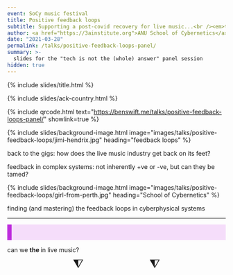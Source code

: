 ```yaml
---
event: SoCy music festival
title: Positive feedback loops
subtitle: Supporting a post-covid recovery for live music...<br /><em>tech is not the (whole) answer</em>
author: <a href="https://3ainstitute.org">ANU School of Cybernetics</a>
date: "2021-03-28"
permalink: /talks/positive-feedback-loops-panel/
summary: >-
  slides for the "tech is not the (whole) answer" panel session
hidden: true
---
```


{% include slides/title.html %}

<script src="{% link assets/js/TweenMax.min.js %}"></script>
<script src="{% link assets/js/Winwheel.js %}"></script>
<script src="{% link assets/js/ccc-workshop-wheels.js %}"></script>

{% include slides/ack-country.html %}

{% include qrcode.html text="https://benswift.me/talks/positive-feedback-loops-panel/" showlink=true %}

{% include slides/background-image.html image="images/talks/positive-feedback-loops/jimi-hendrix.jpg" heading="feedback loops" %}

back to the gigs: how does the live music industry get back on its feet?

feedback in complex systems: not inherently +ve or -ve, but can they be tamed?

{% include slides/background-image.html image="images/talks/positive-feedback-loops/girl-from-perth.jpg" heading="School of Cybernetics" %}

finding (and mastering) the feedback loops in cyberphysical systems

---

<style>
.wheelIndicator {
  font-size:2em;
  line-height: 0.7;
  text-align:center;
  display: block;
}

.wheelResult {
  font-size:1.3em;
  background-color: #f5ddfa;
  border-left: 10px solid #be2edd;
  padding: 1em 1em;
  margin: 0;
}
</style>

<p class="wheelResult">

can we <strong><span
class="approachWheel-canvas-result">________</span></strong> the <strong><span
class="areaWheel-canvas-result">________</span></strong> in live music?

</p>

<div style="width:100%; display:flex; justify-content:space-evenly;">
<div><div class="wheelIndicator">⧨</div><div id="areaWheel-canvas"></div></div>
<div><div class="wheelIndicator">⧨</div><div id="approachWheel-canvas"></div></div>
</div>

<script>

document.addEventListener("DOMContentLoaded", function(){

const wheelWidth = Reveal.getConfig().width/6;

let areaWheel = makeWheel(
  [
    "regulation",
    "music",
    "artists",
    "venues",
    "audiences",
    "promotion",
    "logistics"
  ],
  "areaWheel-canvas",
  wheelWidth,
  (wheel, indicatedSegment) => {
    targetSpans = document.getElementsByClassName(`${wheel.canvasId}-result`);
    for (let e of targetSpans) {
      e.textContent = indicatedSegment.text;
    }
  }
);

let approachWheel = makeWheel(
  [
    "block",
    "unblock",
    "intensify",
    "abate",
    "incentivise",
    "disincentivise",
    "up-tech",
    "down-tech"
  ],
  "approachWheel-canvas",
  wheelWidth,
  (wheel, indicatedSegment) => {
    targetSpans = document.getElementsByClassName(`${wheel.canvasId}-result`);
    for (let e of targetSpans) {
      e.textContent = indicatedSegment.text;
    }
  }
);
});
</script>
